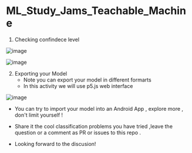 # ML_Study_Jams_Teachable_Machine

1. Checking confindece level

![image](https://github.com/ALUDeveloperStudentClub/ML_Study_Jams_Teachable_Machine/assets/90443938/34bb758b-5f5c-438f-b56e-50e1820e8d91) 

![image](https://github.com/ALUDeveloperStudentClub/ML_Study_Jams_Teachable_Machine/assets/90443938/0e386983-28fd-46e1-a3d0-9cd2f594f719)

2. Exporting your Model
   - Note you can export your model in different formarts
   - In this activity we will use p5.js web interface

![image](https://github.com/ALUDeveloperStudentClub/ML_Study_Jams_Teachable_Machine/assets/90443938/6e935682-0bfa-4bfb-875b-87de63a743cc)


- You can try to import your model into an Android App , explore more , don't limit yourself ! 

- Share it the cool classification problems you have tried ,leave the question  or a comment as PR or issues to this repo . 

- Looking forward to the discusion! 

